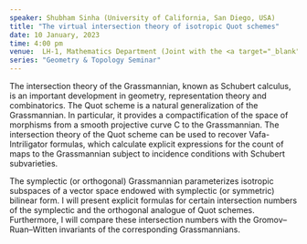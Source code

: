 ```yaml
---
speaker: Shubham Sinha (University of California, San Diego, USA)
title: "The virtual intersection theory of isotropic Quot schemes"
date: 10 January, 2023
time: 4:00 pm
venue:  LH-1, Mathematics Department (Joint with the <a target="_blank" href="https://math.iisc.ac.in/~khare/algcomb20-23.html" >Algebra-Combinatorics Seminar</a>)
series: "Geometry & Topology Seminar"
---
```


 The intersection theory of the Grassmannian, known as Schubert calculus, is an important development in geometry,
 representation theory and combinatorics. The Quot scheme is a natural generalization of the Grassmannian. In
 particular, it provides a compactification of the space of morphisms from a smooth projective curve C to the
 Grassmannian. The intersection theory of the Quot scheme can be used to recover Vafa-Intriligator formulas, which
 calculate explicit expressions for the count of maps to the Grassmannian subject to incidence conditions with
 Schubert subvarieties.

The symplectic (or orthogonal) Grassmannian parameterizes isotropic subspaces of a vector space endowed with
symplectic (or symmetric) bilinear form. I will present explicit formulas for certain intersection numbers of the
symplectic and the orthogonal analogue of Quot schemes. Furthermore, I will compare these intersection numbers
with the Gromov–Ruan–Witten invariants of the corresponding Grassmannians.

